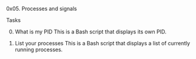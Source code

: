 0x05. Processes and signals

Tasks

0. What is my PID
This is a Bash script that displays its own PID.

1. List your processes
This is a Bash script that displays a list of currently running processes.
